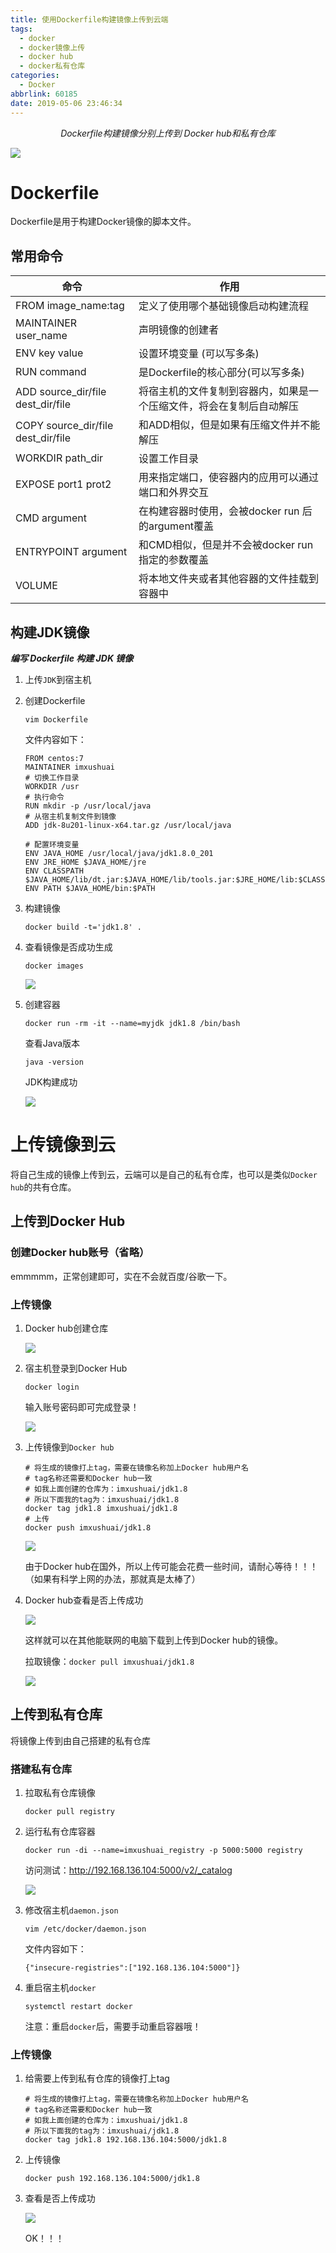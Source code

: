 ```yaml
---
title: 使用Dockerfile构建镜像上传到云端
tags:
  - docker
  - docker镜像上传
  - docker hub
  - docker私有仓库
categories:
  - Docker
abbrlink: 60185
date: 2019-05-06 23:46:34
---
```


<center><i>Dockerfile构建镜像分别上传到 Docker hub和私有仓库</i></center>

![](https://dev.tencent.com/u/imxushuai/p/pic/git/raw/master/docker.jpg)

<!-- more -->

# Dockerfile

Dockerfile是用于构建Docker镜像的脚本文件。

## 常用命令

| 命令                               | 作用                                                         |
| ---------------------------------- | ------------------------------------------------------------ |
| FROM image_name:tag                | 定义了使用哪个基础镜像启动构建流程                           |
| MAINTAINER user_name               | 声明镜像的创建者                                             |
| ENV key value                      | 设置环境变量 (可以写多条)                                    |
| RUN command                        | 是Dockerfile的核心部分(可以写多条)                           |
| ADD source_dir/file dest_dir/file  | 将宿主机的文件复制到容器内，如果是一个压缩文件，将会在复制后自动解压 |
| COPY source_dir/file dest_dir/file | 和ADD相似，但是如果有压缩文件并不能解压                      |
| WORKDIR path_dir                   | 设置工作目录                                                 |
| EXPOSE port1 prot2                 | 用来指定端口，使容器内的应用可以通过端口和外界交互           |
| CMD argument                       | 在构建容器时使用，会被docker run 后的argument覆盖            |
| ENTRYPOINT argument                | 和CMD相似，但是并不会被docker run指定的参数覆盖              |
| VOLUME                             | 将本地文件夹或者其他容器的文件挂载到容器中                   |

## 构建JDK镜像

***编写 Dockerfile 构建 JDK 镜像***

1. 上传`JDK`到宿主机

2. 创建Dockerfile

   ```shell
   vim Dockerfile
   ```

   文件内容如下：

   ```shell
   FROM centos:7
   MAINTAINER imxushuai
   # 切换工作目录
   WORKDIR /usr
   # 执行命令
   RUN mkdir -p /usr/local/java
   # 从宿主机复制文件到镜像
   ADD jdk-8u201-linux-x64.tar.gz /usr/local/java
   
   # 配置环境变量
   ENV JAVA_HOME /usr/local/java/jdk1.8.0_201
   ENV JRE_HOME $JAVA_HOME/jre
   ENV CLASSPATH $JAVA_HOME/lib/dt.jar:$JAVA_HOME/lib/tools.jar:$JRE_HOME/lib:$CLASSPATH
   ENV PATH $JAVA_HOME/bin:$PATH
   ```

3. 构建镜像

   ```shell
   docker build -t='jdk1.8' .
   ```

4. 查看镜像是否成功生成

   ```shell
   docker images
   ```

   ![](https://dev.tencent.com/u/imxushuai/p/pic/git/raw/master/20190626220302.png)

5. 创建容器

   ```shell
   docker run -rm -it --name=myjdk jdk1.8 /bin/bash
   ```

   查看Java版本

   ```shell
   java -version
   ```

   JDK构建成功

   ![](https://dev.tencent.com/u/imxushuai/p/pic/git/raw/master/20190626220834.png)



# 上传镜像到云

将自己生成的镜像上传到云，云端可以是自己的私有仓库，也可以是类似`Docker hub`的共有仓库。

## 上传到Docker Hub

### 创建Docker hub账号（省略）

emmmmm，正常创建即可，实在不会就百度/谷歌一下。

### 上传镜像

1. Docker hub创建仓库

   ![](https://dev.tencent.com/u/imxushuai/p/pic/git/raw/master/20190626222248.png)

2. 宿主机登录到Docker Hub

   ```shell
   docker login
   ```

   输入账号密码即可完成登录！

   ![](https://dev.tencent.com/u/imxushuai/p/pic/git/raw/master/20190626221946.png)

3. 上传镜像到`Docker hub`

   ```shell
   # 将生成的镜像打上tag，需要在镜像名称加上Docker hub用户名
   # tag名称还需要和Docker hub一致
   # 如我上面创建的仓库为：imxushuai/jdk1.8
   # 所以下面我的tag为：imxushuai/jdk1.8
   docker tag jdk1.8 imxushuai/jdk1.8
   # 上传
   docker push imxushuai/jdk1.8
   ```

   ![](https://dev.tencent.com/u/imxushuai/p/pic/git/raw/master/20190626223638.png)

   由于Docker hub在国外，所以上传可能会花费一些时间，请耐心等待！！！（如果有科学上网的办法，那就真是太棒了）

4. Docker hub查看是否上传成功

   ![](https://dev.tencent.com/u/imxushuai/p/pic/git/raw/master/20190626223721.png)

   这样就可以在其他能联网的电脑下载到上传到Docker hub的镜像。

   拉取镜像：`docker pull imxushuai/jdk1.8`

   ![](https://dev.tencent.com/u/imxushuai/p/pic/git/raw/master/20190626225046.png)

## 上传到私有仓库

将镜像上传到由自己搭建的私有仓库

### 搭建私有仓库

1. 拉取私有仓库镜像

   ```shell
   docker pull registry
   ```

2. 运行私有仓库容器

   ```shell
   docker run -di --name=imxushuai_registry -p 5000:5000 registry
   ```

   访问测试：http://192.168.136.104:5000/v2/_catalog

   ![](https://dev.tencent.com/u/imxushuai/p/pic/git/raw/master/20190626231324.png)

3. 修改宿主机`daemon.json`

   ```shell
   vim /etc/docker/daemon.json
   ```

   文件内容如下：

   ```shell
   {"insecure-registries":["192.168.136.104:5000"]}
   ```

4. 重启宿主机`docker`

   ```shell
   systemctl restart docker
   ```

   注意：重启`docker`后，需要手动重启容器哦！

### 上传镜像

1. 给需要上传到私有仓库的镜像打上tag

   ```shell
   # 将生成的镜像打上tag，需要在镜像名称加上Docker hub用户名
   # tag名称还需要和Docker hub一致
   # 如我上面创建的仓库为：imxushuai/jdk1.8
   # 所以下面我的tag为：imxushuai/jdk1.8
   docker tag jdk1.8 192.168.136.104:5000/jdk1.8
   ```

2. 上传镜像

   ```shell
   docker push 192.168.136.104:5000/jdk1.8
   ```

3. 查看是否上传成功

   ![](https://dev.tencent.com/u/imxushuai/p/pic/git/raw/master/20190626233036.png)

   OK！！！